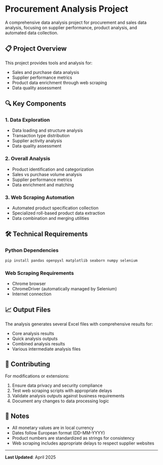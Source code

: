 # Procurement Analysis Project

A comprehensive data analysis project for procurement and sales data analysis, focusing on supplier performance, product analysis, and automated data collection.

## 📋 Project Overview

This project provides tools and analysis for:
- Sales and purchase data analysis
- Supplier performance metrics
- Product data enrichment through web scraping
- Data quality assessment

## 🔍 Key Components

### 1. Data Exploration
- Data loading and structure analysis
- Transaction type distribution
- Supplier activity analysis
- Data quality assessment

### 2. Overall Analysis
- Product identification and categorization
- Sales vs purchase volume analysis
- Supplier performance metrics
- Data enrichment and matching

### 3. Web Scraping Automation
- Automated product specification collection
- Specialized roll-based product data extraction
- Data combination and merging utilities

## 🛠️ Technical Requirements

### Python Dependencies
```bash
pip install pandas openpyxl matplotlib seaborn numpy selenium
```

### Web Scraping Requirements
- Chrome browser
- ChromeDriver (automatically managed by Selenium)
- Internet connection

## 📈 Output Files

The analysis generates several Excel files with comprehensive results for:
- Core analysis results
- Quick analysis outputs
- Combined analysis results
- Various intermediate analysis files

## 🤝 Contributing

For modifications or extensions:
1. Ensure data privacy and security compliance
2. Test web scraping scripts with appropriate delays
3. Validate analysis outputs against business requirements
4. Document any changes to data processing logic

## 📝 Notes

- All monetary values are in local currency
- Dates follow European format (DD-MM-YYYY)
- Product numbers are standardized as strings for consistency
- Web scraping includes appropriate delays to respect supplier websites

---

**Last Updated**: April 2025